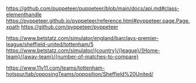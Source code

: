 <!-- WEBCHAIN -->
<!-- https://techoverflow.net/2018/06/05/how-to-fix-puppetteer-error-while-loading-shared-libraries-libx11-xcb-so-1-cannot-open-shared-object-file-no-such-file-or-directory/ -->

https://github.com/puppeteer/puppeteer/blob/main/docs/api.md#class-elementhandle
https://pyppeteer.github.io/pyppeteer/reference.html#pyppeteer.page.Page.xpath
https://github.com/pyppeteer/pyppeteer

https://www.betstatz.com/simulator/england/barclays-premier-league/sheffield-united/tottenham/5
https://www.betstatz.com/simulator/{country}/{league}/{Home-team}/{away-team}/{number-of-matches-to-compare}

https://www.11v11.com/teams/tottenham-hotspur/tab/opposingTeams/opposition/Sheffield%20United/


